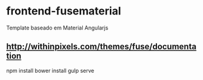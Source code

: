 # frontend-fusematerial
Template baseado em Material Angularjs
## http://withinpixels.com/themes/fuse/documentation


npm install
bower install
gulp serve
